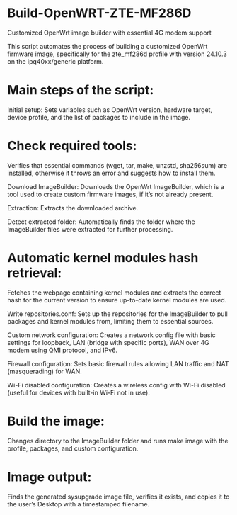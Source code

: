# Build-OpenWRT-ZTE-MF286D
Customized OpenWrt image builder with essential 4G modem support

This script automates the process of building a customized OpenWrt firmware image, specifically for the zte_mf286d profile with version 24.10.3 on the ipq40xx/generic platform.

# Main steps of the script:

Initial setup:
Sets variables such as OpenWrt version, hardware target, device profile, and the list of packages to include in the image.

# Check required tools:
Verifies that essential commands (wget, tar, make, unzstd, sha256sum) are installed, otherwise it throws an error and suggests how to install them.

Download ImageBuilder:
Downloads the OpenWrt ImageBuilder, which is a tool used to create custom firmware images, if it’s not already present.

Extraction:
Extracts the downloaded archive.

Detect extracted folder:
Automatically finds the folder where the ImageBuilder files were extracted for further processing.

# Automatic kernel modules hash retrieval:
Fetches the webpage containing kernel modules and extracts the correct hash for the current version to ensure up-to-date kernel modules are used.

Write repositories.conf:
Sets up the repositories for the ImageBuilder to pull packages and kernel modules from, limiting them to essential sources.

Custom network configuration:
Creates a network config file with basic settings for loopback, LAN (bridge with specific ports), WAN over 4G modem using QMI protocol, and IPv6.

Firewall configuration:
Sets basic firewall rules allowing LAN traffic and NAT (masquerading) for WAN.

Wi-Fi disabled configuration:
Creates a wireless config with Wi-Fi disabled (useful for devices with built-in Wi-Fi not in use).

# Build the image:
Changes directory to the ImageBuilder folder and runs make image with the profile, packages, and custom configuration.

# Image output:
Finds the generated sysupgrade image file, verifies it exists, and copies it to the user’s Desktop with a timestamped filename.
